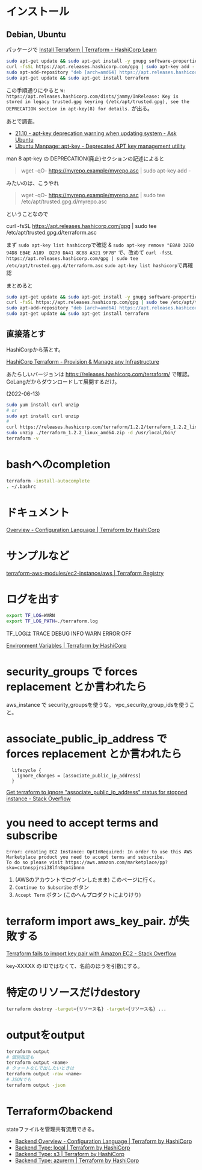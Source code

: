 # インストール



## Debian, Ubuntu

パッケージで
[Install Terraform | Terraform - HashiCorp Learn](https://learn.hashicorp.com/tutorials/terraform/install-cli?in=terraform/aws-get-started)


```bash
sudo apt-get update && sudo apt-get install -y gnupg software-properties-common curl
curl -fsSL https://apt.releases.hashicorp.com/gpg | sudo apt-key add -
sudo apt-add-repository "deb [arch=amd64] https://apt.releases.hashicorp.com $(lsb_release -cs) main"
sudo apt-get update && sudo apt-get install terraform
```

この手順通りにやると
`W: https://apt.releases.hashicorp.com/dists/jammy/InRelease: Key is stored in legacy trusted.gpg keyring (/etc/apt/trusted.gpg), see the DEPRECATION section in apt-key(8) for details.`
が出る。

あとで調査。

- [21.10 - apt-key deprecation warning when updating system - Ask Ubuntu](https://askubuntu.com/questions/1398344/apt-key-deprecation-warning-when-updating-system)
- [Ubuntu Manpage: apt-key - Deprecated APT key management utility](https://manpages.ubuntu.com/manpages/jammy/en/man8/apt-key.8.html)

man 8 apt-key の DEPRECATION(廃止)セクションの記述によると

> wget -qO- https://myrepo.example/myrepo.asc | sudo apt-key add -

みたいのは、こうやれ

> wget -qO- https://myrepo.example/myrepo.asc | sudo tee /etc/apt/trusted.gpg.d/myrepo.asc

ということなので

curl -fsSL https://apt.releases.hashicorp.com/gpg | sudo tee /etc/apt/trusted.gpg.d/terraform.asc

まず `sudo apt-key list hashicorp`で確認 & `sudo apt-key remove "E8A0 32E0 94D8 EB4E A189  D270 DA41 8C88 A321 9F7B"`
で、改めて
`curl -fsSL https://apt.releases.hashicorp.com/gpg | sudo tee /etc/apt/trusted.gpg.d/terraform.asc`
`sudo apt-key list hashicorp`で再確認


まとめると
```bash
sudo apt-get update && sudo apt-get install -y gnupg software-properties-common curl
curl -fsSL https://apt.releases.hashicorp.com/gpg | sudo tee /etc/apt/trusted.gpg.d/hashicorp.asc > /dev/null
sudo apt-add-repository "deb [arch=amd64] https://apt.releases.hashicorp.com $(lsb_release -cs) main"
sudo apt-get update && sudo apt-get install terraform
```


## 直接落とす

HashiCorpから落とす。

[HashiCorp Terraform - Provision & Manage any Infrastructure](https://www.hashicorp.com/products/terraform)

あたらしいバージョンは https://releases.hashicorp.com/terraform/ で確認。
GoLangだからダウンロードして展開するだけ。

(2022-06-13)
```sh
sudo yum install curl unzip
# or
sudo apt install curl unzip
#
curl https://releases.hashicorp.com/terraform/1.2.2/terraform_1.2.2_linux_amd64.zip -O
sudo unzip ./terraform_1.2.2_linux_amd64.zip -d /usr/local/bin/
terraform -v
```

# bashへのcompletion

```bash
terraform -install-autocomplete
. ~/.bashrc 
```


# ドキュメント

[Overview - Configuration Language | Terraform by HashiCorp](https://www.terraform.io/language)


# サンプルなど

[terraform-aws-modules/ec2-instance/aws | Terraform Registry](https://registry.terraform.io/modules/terraform-aws-modules/ec2-instance/aws/latest)



# ログを出す


```bash
export TF_LOG=WARN
export TF_LOG_PATH=./terraform.log
```

TF_LOGは TRACE DEBUG INFO WARN ERROR OFF

[Environment Variables | Terraform by HashiCorp](https://www.terraform.io/cli/config/environment-variables)


# security_groups で forces replacement とか言われたら

aws_instance で security_groupsを使うな。
vpc_security_group_idsを使うこと。


# associate_public_ip_address で forces replacement とか言われたら

```
  lifecycle {
    ignore_changes = [associate_public_ip_address]
  }
```

[Get terraform to ignore "associate_public_ip_address" status for stopped instance - Stack Overflow](https://stackoverflow.com/questions/52519463/get-terraform-to-ignore-associate-public-ip-address-status-for-stopped-instanc)

# you need to accept terms and subscribe

```
Error: creating EC2 Instance: OptInRequired: In order to use this AWS Marketplace product you need to accept terms and subscribe.
To do so please visit https://aws.amazon.com/marketplace/pp?sku=cotnnspjrsi38lfn8qo4ibnnm
```

1. (AWSのアカウントでログインしたまま) このページに行く。
2. `Continue to Subscribe` ボタン
3. `Accept Term` ボタン (このへんプロダクトによりけり)

#  terraform import aws_key_pair. が失敗する

[Terraform fails to import key pair with Amazon EC2 - Stack Overflow](https://stackoverflow.com/questions/40120065/terraform-fails-to-import-key-pair-with-amazon-ec2)

key-XXXXX の IDではなくて、名前のほうを引数にする。

# 特定のリソースだけdestory

```bash
terraform destroy -target={リソース名} -target={リソース名} ...
```

# outputをoutput

```bash
terraform output
# 個別指定も
terraform output <name>
# クォートなしで出したいときは
terraform output -raw <name>
# JSONでも
terraform output -json
```

# Terraformのbackend

stateファイルを管理共有流用できる。

- [Backend Overview - Configuration Language | Terraform by HashiCorp](https://www.terraform.io/language/settings/backends)
- [Backend Type: local | Terraform by HashiCorp](https://www.terraform.io/language/settings/backends/local)
- [Backend Type: s3 | Terraform by HashiCorp](https://www.terraform.io/language/settings/backends/s3)
- [Backend Type: azurerm | Terraform by HashiCorp](https://www.terraform.io/language/settings/backends/azurerm) 

